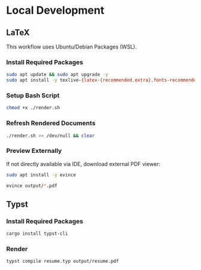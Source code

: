 # Local Development

## LaTeX

This workflow uses Ubuntu/Debian Packages (WSL).

### Install Required Packages

```bash
sudo apt update && sudo apt upgrade -y
sudo apt install -y texlive-{latex-{recommended,extra},fonts-recommended} latexmk
```

### Setup Bash Script

```bash
chmod +x ./render.sh
```

### Refresh Rendered Documents

```bash
./render.sh >> /dev/null && clear
```

### Preview Externally

If not directly available via IDE, download external PDF viewer:

```bash
sudo apt install -y evince
```

```bash
evince output/*.pdf
```

## Typst

### Install Required Packages

```bash
cargo install typst-cli
```

### Render

```bash
typst compile resume.typ output/resume.pdf
```
